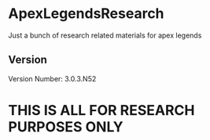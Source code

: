 # ApexLegendsResearch

Just a bunch of research related materials for apex legends

## Version ##
Version Number: 3.0.3.N52

# THIS IS ALL FOR RESEARCH PURPOSES ONLY 
